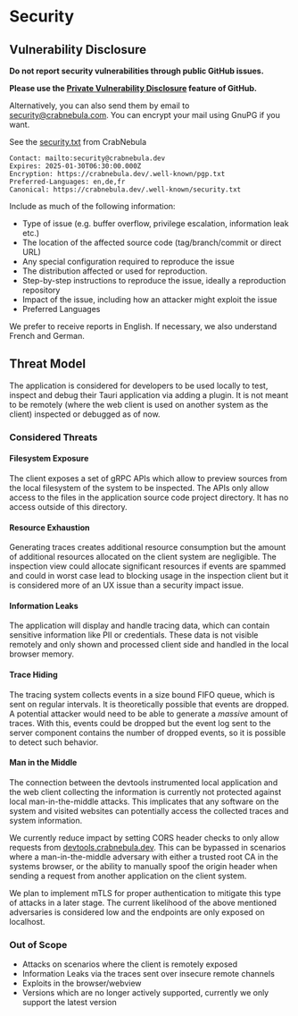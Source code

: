 # Security

## Vulnerability Disclosure 

**Do not report security vulnerabilities through public GitHub issues.**

**Please use the [Private Vulnerability Disclosure](https://docs.github.com/en/code-security/security-advisories/guidance-on-reporting-and-writing-information-about-vulnerabilities/privately-reporting-a-security-vulnerability#privately-reporting-a-security-vulnerability) feature of GitHub.**

Alternatively, you can also send them by email to security@crabnebula.com.
You can encrypt your mail using GnuPG if you want. 

See the [security.txt](https://crabnebula.dev/.well-known/security.txt) from CrabNebula

```
Contact: mailto:security@crabnebula.dev
Expires: 2025-01-30T06:30:00.000Z
Encryption: https://crabnebula.dev/.well-known/pgp.txt
Preferred-Languages: en,de,fr
Canonical: https://crabnebula.dev/.well-known/security.txt
```

Include as much of the following information:

- Type of issue (e.g. buffer overflow, privilege escalation, information leak etc.)
- The location of the affected source code (tag/branch/commit or direct URL)
- Any special configuration required to reproduce the issue
- The distribution affected or used for reproduction.
- Step-by-step instructions to reproduce the issue, ideally a reproduction repository
- Impact of the issue, including how an attacker might exploit the issue
- Preferred Languages

We prefer to receive reports in English. If necessary, we also understand French and German.

## Threat Model

The application is considered for developers to be used locally to test, inspect and debug their Tauri application via adding a plugin.
It is not meant to be remotely (where the web client is used on another system as the client) inspected or debugged as of now.

### Considered Threats

#### Filesystem Exposure

The client exposes a set of gRPC APIs which allow to preview sources from the local
filesystem of the system to be inspected. The APIs only allow access to the files in
the application source code project directory. It has no access outside of this directory.

#### Resource Exhaustion

Generating traces creates additional resource consumption but the amount of additional
resources allocated on the client system are negligible.
The inspection view could allocate significant resources if events are spammed and could
in worst case lead to blocking usage in the inspection client but it is considered more of
an UX issue than a security impact issue.

#### Information Leaks

The application will display and handle tracing data, which can contain sensitive information like PII or credentials.
These data is not visible remotely and only shown and processed client side and handled in the local browser memory.

#### Trace Hiding

The tracing system collects events in a size bound FIFO queue, which is sent on regular intervals.
It is theoretically possible that events are dropped. A potential attacker would need to be able
to generate a _massive_ amount of traces. With this, events could be dropped but the event log
sent to the server component contains the number of dropped events, so it is possible to detect such behavior.

#### Man in the Middle

The connection between the devtools instrumented local application and the web client collecting the information is currently not protected against local man-in-the-middle attacks.
This implicates that any software on the system and visited websites can potentially access the collected traces and system information.

We currently reduce impact by setting CORS header checks to only allow requests from [devtools.crabnebula.dev](https://devtools.crabnebula.dev).
This can be bypassed in scenarios where a man-in-the-middle adversary with either a trusted root CA in the systems browser, or the ability
to manually spoof the origin header when sending a request from another application on the client system.

We plan to implement mTLS for proper authentication to mitigate this type of attacks in a later stage.
The current likelihood of the above mentioned adversaries is considered low and the endpoints are only exposed on localhost.

### Out of Scope

- Attacks on scenarios where the client is remotely exposed
- Information Leaks via the traces sent over insecure remote channels
- Exploits in the browser/webview
- Versions which are no longer actively supported, currently we only support the latest version